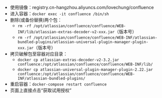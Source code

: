 - 使用镜像：registry.cn-hangzhou.aliyuncs.com/lovechung/confluence
- 进入容器：`docker exec -it confluence /bin/sh`
- 删除(或备份替换)两个包：
  - `rm -rf /opt/atlassian/confluence/confluence/WEB-INF/lib/atlassian-extras-decoder-v2-xxx.jar`（版本号）
  - `rm -rf /opt/atlassian/confluence/confluence/WEB-INF/atlassian-bundled-plugins/atlassian-universal-plugin-manager-plugin-xxx.jar`（版本号）
- 拷贝破解包至容器对应目录：
  - `docker cp atlassian-extras-decoder-v2-3.2.jar confluence:/opt/atlassian/confluence/confluence/WEB-INF/lib/`
  - `docker cp atlassian-universal-plugin-manager-plugin-2.22.jar confluence:/opt/atlassian/confluence/confluence/WEB-INF/atlassian-bundled-plugins/`
- 重启容器：`docker-compose restart confluence`
- 页面上直接点击“获取试用授权”
